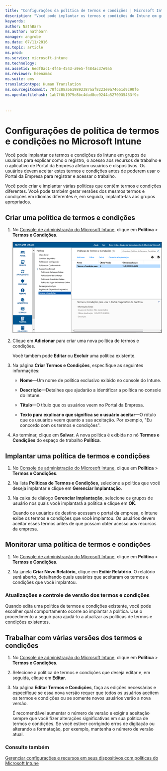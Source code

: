 ```yaml
---
title: "Configurações da política de termos e condições | Microsoft Intune"
description: "Você pode implantar os termos e condições do Intune em grupos de usuários para explicar como o registro, o acesso aos recursos de trabalho e o uso do aplicativo Portal da Empresa afetam usuários e dispositivos."
keywords: 
author: NathBarn
ms.author: nathbarn
manager: angrobe
ms.date: 07/11/2016
ms.topic: article
ms.prod: 
ms.service: microsoft-intune
ms.technology: 
ms.assetid: 6edf0ac1-4f46-4543-a9e5-f484ac37e9a5
ms.reviewer: heenamac
ms.suite: ems
translationtype: Human Translation
ms.sourcegitcommit: 70fcc08a5619892387aaf8223e9a74661d9c90f6
ms.openlocfilehash: 1ab7f0b1979e8bc4dad8ce9244a5270935433f9c


---
```


# Configurações de política de termos e condições no Microsoft Intune
Você pode implantar os termos e condições do Intune em grupos de usuários para explicar como o registro, o acesso aos recursos de trabalho e o aplicativo de Portal da Empresa afetam usuários e dispositivos. Os usuários devem aceitar estes termos e condições antes de poderem usar o Portal da Empresa para registrar e acessar o trabalho.

Você pode criar e implantar várias políticas que contêm termos e condições diferentes. Você pode também gerar versões dos mesmos termos e condições em idiomas diferentes e, em seguida, implantá-las aos grupos apropriados.

## Criar uma política de termos e condições

1.  No [Console de administração do Microsoft Intune](http://manage.microsoft.com), clique em **Política** &gt; **Termos e Condições**.

    ![Captura de tela da política de termos e condições](./media/pol-sa-terms-conditions.png)

2.  Clique em **Adicionar** para criar uma nova política de termos e condições.

    Você também pode **Editar** ou **Excluir** uma política existente.

3.  Na página **Criar Termos e Condições**, especifique as seguintes informações:

    -   **Nome**&mdash;Um nome de política exclusivo exibido no console do Intune.

    -   **Descrição**&mdash;Detalhes que ajudarão a identificar a política no console do Intune.

    -   **Título**&mdash;O título que os usuários veem no Portal da Empresa.

    -   **Texto para explicar o que significa se o usuário aceitar**&mdash;O rótulo que os usuários veem quanto a sua aceitação. Por exemplo, "Eu concordo com os termos e condições".

4.  Ao terminar, clique em **Salvar**. A nova política é exibida no nó **Termos e Condições** do espaço de trabalho **Política**.

## Implantar uma política de termos e condições

1.  No [Console de administração do Microsoft Intune](http://manage.microsoft.com), clique em **Política** &gt; **Termos e Condições**.

2.  Na lista **Políticas de Termos e Condições**, selecione a política que você deseja implantar e clique em **Gerenciar Implantação**.

3.  Na caixa de diálogo **Gerenciar Implantação**, selecione os grupos de usuário nos quais você implantará a política e clique em **OK**.

    Quando os usuários de destino acessam o portal da empresa, o Intune exibe os termos e condições que você implantou. Os usuários devem aceitar esses termos antes de que possam obter acesso aos recursos da empresa.

## Monitorar uma política de termos e condições

1.  No [Console de administração do Microsoft Intune](http://manage.microsoft.com), clique em **Política** &gt; **Termos e Condições**.

2.  Na janela **Criar Novo Relatório**, clique em **Exibir Relatório**. O relatório será aberto, detalhando quais usuários que aceitaram os termos e condições que você implantou.

### Atualizações e controle de versão dos termos e condições
Quando edita uma política de termos e condições existente, você pode escolher qual comportamento ocorre ao implantar a política. Use o procedimento a seguir para ajudá-lo a atualizar as políticas de termos e condições existentes.

## Trabalhar com várias versões dos termos e condições

1.  No [Console de administração do Microsoft Intune](http://manage.microsoft.com), clique em **Política** &gt; **Termos e Condições**.

2.  Selecione a política de termos e condições que deseja editar e, em seguida, clique em **Editar**.

3.  Na página **Editar Termos e Condições**, faça as edições necessárias e especifique se essa nova versão requer que todos os usuários aceitem os termos e condições ou se somente novos usuários verão a nova versão.

    É recomendável aumentar o número de versão e exigir a aceitação sempre que você fizer alterações significativas em sua política de termos e condições. Se você estiver corrigindo erros de digitação ou alterando a formatação, por exemplo, mantenha o número de versão atual.

### Consulte também
[Gerenciar configurações e recursos em seus dispositivos com políticas do Microsoft Intune](manage-settings-and-features-on-your-devices-with-microsoft-intune-policies.md)



<!--HONumber=Oct16_HO3-->


